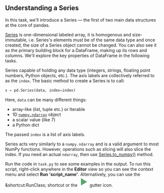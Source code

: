 ## Understanding a Series
In this task, we'll introduce a Series — the first of two main data structures at the core of pandas. 

[Series](https://pandas.pydata.org/docs/reference/api/pandas.Series.html#pandas.Series) is one-dimensional labeled array, 
it is homogenous and size-immutable, i.e. Series's elements must be of the same data type and once created, 
the size of a Series object cannot be changed. You can also see it as the primary building block for a DataFrame, 
making up its rows and columns. We'll explore the key properties of DataFrame in the following tasks. 

Series capable of holding any data type (integers, strings, floating point numbers, Python objects, etc.).
The axis labels are collectively referred to as the `index`. The basic method to create a Series is to call:
```python
s = pd.Series(data, index=index)
```
Here, `data` can be many different things:
- array-like (list, tuple etc.) or Iterable
- 1D [`numpy.ndarray`](https://numpy.org/doc/stable/reference/generated/numpy.ndarray.html) object
- a scalar value (like 7)
- a Python dict

The passed `index` is a list of axis labels. 

Series acts very similarly to a `numpy.ndarray` and is a valid argument to most NumPy functions. However, operations such as slicing will also slice the index. If you need an actual `ndarray`, then use [Series.to_numpy()](http://pandas.pydata.org/docs/reference/api/pandas.Series.to_numpy.html#pandas.Series.to_numpy) method.

Run the code in `task.py` to see some examples in the output.
To run this script, right-click anywhere in the **Editor** view so you can see the context 
menu and select **Run 'script_name'**. Alternatively, you can use the &shortcut:RunClass; shortcut
or the ![](execute.svg) gutter icon. 

<style>
img {
  display: inline !important;
}
</style>